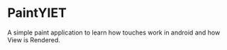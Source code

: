 # PaintYIET
A simple paint application to learn how touches work in android and how View is Rendered.
